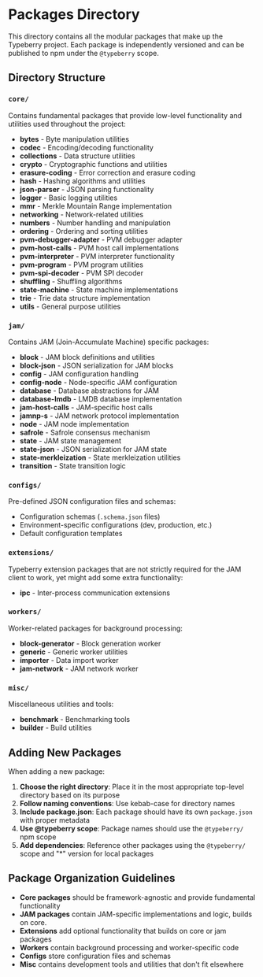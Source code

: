 # Packages Directory

This directory contains all the modular packages that make up the Typeberry project. Each package is independently versioned and can be published to npm under the `@typeberry` scope.

## Directory Structure

### `core/`
Contains fundamental packages that provide low-level functionality and utilities used throughout the project:

- **bytes** - Byte manipulation utilities
- **codec** - Encoding/decoding functionality
- **collections** - Data structure utilities
- **crypto** - Cryptographic functions and utilities
- **erasure-coding** - Error correction and erasure coding
- **hash** - Hashing algorithms and utilities
- **json-parser** - JSON parsing functionality
- **logger** - Basic logging utilities
- **mmr** - Merkle Mountain Range implementation
- **networking** - Network-related utilities
- **numbers** - Number handling and manipulation
- **ordering** - Ordering and sorting utilities
- **pvm-debugger-adapter** - PVM debugger adapter
- **pvm-host-calls** - PVM host call implementations
- **pvm-interpreter** - PVM interpreter functionality
- **pvm-program** - PVM program utilities
- **pvm-spi-decoder** - PVM SPI decoder
- **shuffling** - Shuffling algorithms
- **state-machine** - State machine implementations
- **trie** - Trie data structure implementation
- **utils** - General purpose utilities

### `jam/`
Contains JAM (Join-Accumulate Machine) specific packages:

- **block** - JAM block definitions and utilities
- **block-json** - JSON serialization for JAM blocks
- **config** - JAM configuration handling
- **config-node** - Node-specific JAM configuration
- **database** - Database abstractions for JAM
- **database-lmdb** - LMDB database implementation
- **jam-host-calls** - JAM-specific host calls
- **jamnp-s** - JAM network protocol implementation
- **node** - JAM node implementation
- **safrole** - Safrole consensus mechanism
- **state** - JAM state management
- **state-json** - JSON serialization for JAM state
- **state-merkleization** - State merkleization utilities
- **transition** - State transition logic

### `configs/`
Pre-defined JSON configuration files and schemas:

- Configuration schemas (`.schema.json` files)
- Environment-specific configurations (dev, production, etc.)
- Default configuration templates

### `extensions/`
Typeberry extension packages that are not strictly required
for the JAM client to work, yet might add some extra functionality:

- **ipc** - Inter-process communication extensions

### `workers/`
Worker-related packages for background processing:

- **block-generator** - Block generation worker
- **generic** - Generic worker utilities
- **importer** - Data import worker
- **jam-network** - JAM network worker

### `misc/`
Miscellaneous utilities and tools:

- **benchmark** - Benchmarking tools
- **builder** - Build utilities

## Adding New Packages

When adding a new package:

1. **Choose the right directory**: Place it in the most appropriate top-level directory based on its purpose
2. **Follow naming conventions**: Use kebab-case for directory names
3. **Include package.json**: Each package should have its own `package.json` with proper metadata
4. **Use @typeberry scope**: Package names should use the `@typeberry/` npm scope
5. **Add dependencies**: Reference other packages using the `@typeberry/` scope and "*" version for local packages

## Package Organization Guidelines

- **Core packages** should be framework-agnostic and provide fundamental functionality
- **JAM packages** contain JAM-specific implementations and logic, builds on core.
- **Extensions** add optional functionality that builds on core or jam packages
- **Workers** contain background processing and worker-specific code
- **Configs** store configuration files and schemas
- **Misc** contains development tools and utilities that don't fit elsewhere
